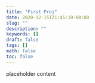 ```yaml
---
title: "First Proj"
date: 2020-12-15T21:45:19-08:00
slug: ""
description: ""
keywords: []
draft: false
tags: []
math: false
toc: false
---
```


placeholder content

